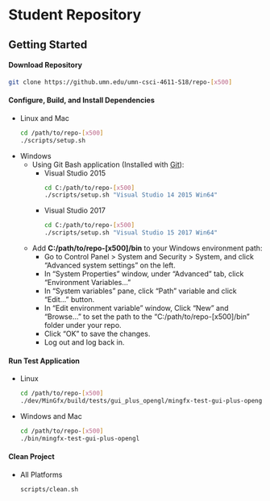 
# Student Repository


## Getting Started

#### Download Repository

  ```bash
  git clone https://github.umn.edu/umn-csci-4611-S18/repo-[x500]
  ```
  
#### Configure, Build, and Install Dependencies

* Linux and Mac
    ```bash
    cd /path/to/repo-[x500]
    ./scripts/setup.sh
    ```
* Windows
   * Using Git Bash application (Installed with [Git](https://git-scm.com/downloads)):
      * Visual Studio 2015
        ```bash
        cd C:/path/to/repo-[x500]
        ./scripts/setup.sh "Visual Studio 14 2015 Win64" 
        ```
      * Visual Studio 2017
        ```bash
        cd C:/path/to/repo-[x500]
        ./scripts/setup.sh "Visual Studio 15 2017 Win64" 
        ```
   * Add **C:/path/to/repo-[x500]/bin** to your Windows environment path:
      * Go to Control Panel > System and Security > System, and click “Advanced system settings” on the left.
      * In “System Properties” window, under “Advanced” tab, click “Environment Variables…”
      * In “System variables” pane, click “Path” variable and click “Edit…” button. 
      * In “Edit environment variable” window, Click “New” and “Browse…” to set the path to the “C:/path/to/repo-[x500]/bin” folder under your repo.
      * Click “OK” to save the changes.
      * Log out and log back in.

#### Run Test Application

* Linux
    ```bash
    cd /path/to/repo-[x500]
    ./dev/MinGfx/build/tests/gui_plus_opengl/mingfx-test-gui-plus-opengl
    ```
*  Windows and Mac
   ```bash
   cd /path/to/repo-[x500]
   ./bin/mingfx-test-gui-plus-opengl
   ```

#### Clean Project

* All Platforms
    ```bash
    scripts/clean.sh
    ```
